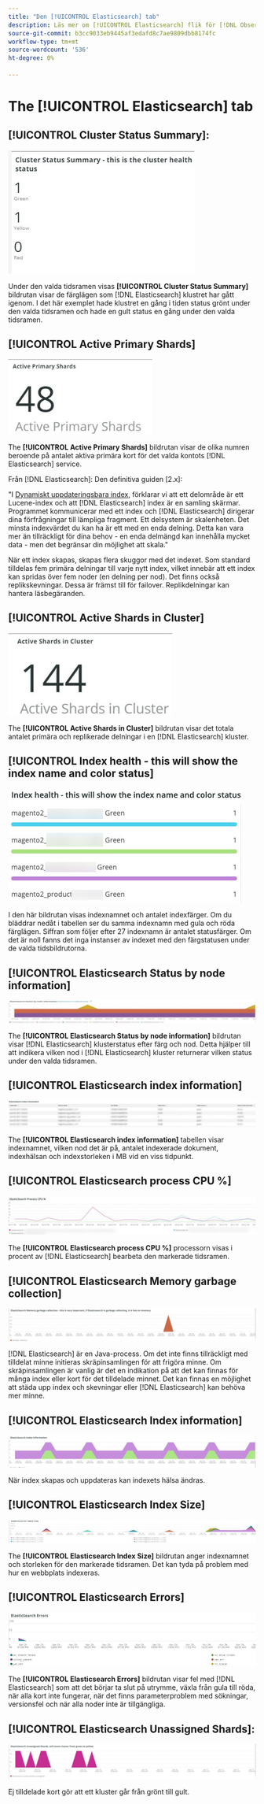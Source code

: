 ```yaml
---
title: "Den [!UICONTROL Elasticsearch] tab"
description: Läs mer om [!UICONTROL Elasticsearch] flik för [!DNL Observation for Adobe Commerce].
source-git-commit: b3cc9033eb9445af3edafd8c7ae9809dbb8174fc
workflow-type: tm+mt
source-wordcount: '536'
ht-degree: 0%

---
```



# The [!UICONTROL Elasticsearch] tab

## [!UICONTROL Cluster Status Summary]:

![Sammanfattning av klusterstatus](../../assets/tools/cluster-status-summary.jpg)

Under den valda tidsramen visas **[!UICONTROL Cluster Status Summary]** bildrutan visar de färglägen som [!DNL Elasticsearch] klustret har gått igenom. I det här exemplet hade klustret en gång i tiden status grönt under den valda tidsramen och hade en gult status en gång under den valda tidsramen.

## [!UICONTROL Active Primary Shards]

![Aktiva primära kort](../../assets/tools/active-primary-shards.jpg)

The **[!UICONTROL Active Primary Shards]** bildrutan visar de olika numren beroende på antalet aktiva primära kort för det valda kontots [!DNL Elasticsearch] service.

Från [!DNL Elasticsearch]: Den definitiva guiden [2.x]:

&quot;I [Dynamiskt uppdateringsbara index](https://www.elastic.co/guide/en/elasticsearch/guide/2.x/dynamic-indices.html), förklarar vi att ett delområde är ett Lucene-index och att [!DNL Elasticsearch] index är en samling skärmar. Programmet kommunicerar med ett index och [!DNL Elasticsearch] dirigerar dina förfrågningar till lämpliga fragment. Ett delsystem är skalenheten. Det minsta indexvärdet du kan ha är ett med en enda delning. Detta kan vara mer än tillräckligt för dina behov - en enda delmängd kan innehålla mycket data - men det begränsar din möjlighet att skala.&quot;

När ett index skapas, skapas flera skuggor med det indexet. Som standard tilldelas fem primära delningar till varje nytt index, vilket innebär att ett index kan spridas över fem noder (en delning per nod). Det finns också replikskevningar. Dessa är främst till för failover. Replikdelningar kan hantera läsbegäranden.

## [!UICONTROL Active Shards in Cluster]

![Aktiva skuggningar i kluster](../../assets/tools/active-shards-in-cluster.jpg)

The **[!UICONTROL Active Shards in Cluster]** bildrutan visar det totala antalet primära och replikerade delningar i en [!DNL Elasticsearch] kluster.

## [!UICONTROL Index health - this will show the index name and color status]

![Indexhälsa](../../assets/tools/index-health.jpg)

I den här bildrutan visas indexnamnet och antalet indexfärger. Om du bläddrar nedåt i tabellen ser du samma indexnamn med gula och röda färglägen. Siffran som följer efter 27 indexnamn är antalet statusfärger. Om det är noll fanns det inga instanser av indexet med den färgstatusen under de valda tidsbildrutorna.

## [!UICONTROL Elasticsearch Status by node information]

![Status för Elasticsearch](../../assets/tools/elasticsearch-status-by-node.jpg)

The **[!UICONTROL Elasticsearch Status by node information]** bildrutan visar [!DNL Elasticsearch] klusterstatus efter färg och nod. Detta hjälper till att indikera vilken nod i [!DNL Elasticsearch] kluster returnerar vilken status under den valda tidsramen.

## [!UICONTROL Elasticsearch index information]

![Elasticsearch indexinformation](../../assets/tools/elasticsearch-tab-elasticsearch-index-information-image-1.jpg)

The **[!UICONTROL Elasticsearch index information]** tabellen visar indexnamnet, vilken nod det är på, antalet indexerade dokument, indexhälsan och indexstorleken i MB vid en viss tidpunkt.

## [!UICONTROL Elasticsearch process CPU %]

![Processorn Elasticsearch](../../assets/tools/elasticsearch-process-cpu.jpg)

The **[!UICONTROL Elasticsearch process CPU %]** processorn visas i procent av [!DNL Elasticsearch] bearbeta den markerade tidsramen.

## [!UICONTROL Elasticsearch Memory garbage collection]

![Elasticsearch Memory skräp](../../assets/tools/elasticsearch-memory-garbage.jpg)

[!DNL Elasticsearch] är en Java-process. Om det inte finns tillräckligt med tilldelat minne initieras skräpinsamlingen för att frigöra minne. Om skräpinsamlingen är vanlig är det en indikation på att det kan finnas för många index eller kort för det tilldelade minnet. Det kan finnas en möjlighet att städa upp index och skevningar eller [!DNL Elasticsearch] kan behöva mer minne.

## [!UICONTROL Elasticsearch Index information]

![Elasticsearch-indexinformation](../../assets/tools/elasticsearch-index-information-2.jpg)

När index skapas och uppdateras kan indexets hälsa ändras.

## [!UICONTROL Elasticsearch Index Size]

![Indexstorlek för Elasticsearch](../../assets/tools/elasticsearch-index-size.jpg)

The **[!UICONTROL Elasticsearch Index Size]** bildrutan anger indexnamnet och storleken för den markerade tidsramen. Det kan tyda på problem med hur en webbplats indexeras.

## [!UICONTROL Elasticsearch Errors]

![Elasticsearch-fel](../../assets/tools/elasticsearch-tab-elasticsearch-errors.jpg)

The **[!UICONTROL Elasticsearch Errors]** bildrutan visar fel med [!DNL Elasticsearch] som att det börjar ta slut på utrymme, växla från gula till röda, när alla kort inte fungerar, när det finns parameterproblem med sökningar, versionsfel och när alla noder inte är tillgängliga.

## [!UICONTROL Elasticsearch Unassigned Shards]:

![Elasticsearch ej tilldelade kort](../../assets/tools/elasticsearch-unassigned-shards.jpg)

Ej tilldelade kort gör att ett kluster går från grönt till gult.
